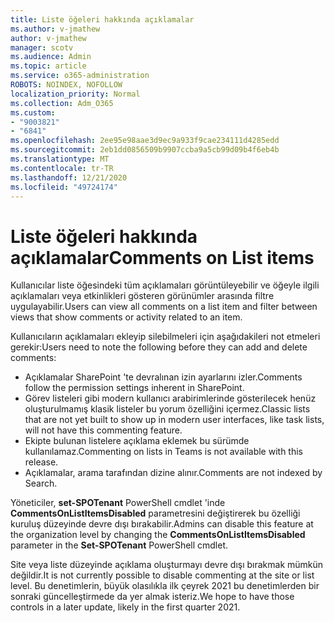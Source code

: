 ```yaml
---
title: Liste öğeleri hakkında açıklamalar
ms.author: v-jmathew
author: v-jmathew
manager: scotv
ms.audience: Admin
ms.topic: article
ms.service: o365-administration
ROBOTS: NOINDEX, NOFOLLOW
localization_priority: Normal
ms.collection: Adm_O365
ms.custom:
- "9003821"
- "6841"
ms.openlocfilehash: 2ee95e98aae3d9ec9a933f9cae234111d4285edd
ms.sourcegitcommit: 2eb1dd0856509b9907ccba9a5cb99d09b4f6eb4b
ms.translationtype: MT
ms.contentlocale: tr-TR
ms.lasthandoff: 12/21/2020
ms.locfileid: "49724174"
---
```

# <a name="comments-on-list-items"></a><span data-ttu-id="6f58d-102">Liste öğeleri hakkında açıklamalar</span><span class="sxs-lookup"><span data-stu-id="6f58d-102">Comments on List items</span></span>

<span data-ttu-id="6f58d-103">Kullanıcılar liste öğesindeki tüm açıklamaları görüntüleyebilir ve öğeyle ilgili açıklamaları veya etkinlikleri gösteren görünümler arasında filtre uygulayabilir.</span><span class="sxs-lookup"><span data-stu-id="6f58d-103">Users can view all comments on a list item and filter between views that show comments or activity related to an item.</span></span>

<span data-ttu-id="6f58d-104">Kullanıcıların açıklamaları ekleyip silebilmeleri için aşağıdakileri not etmeleri gerekir:</span><span class="sxs-lookup"><span data-stu-id="6f58d-104">Users need to note the following before they can add and delete comments:</span></span>

- <span data-ttu-id="6f58d-105">Açıklamalar SharePoint 'te devralınan izin ayarlarını izler.</span><span class="sxs-lookup"><span data-stu-id="6f58d-105">Comments follow the permission settings inherent in SharePoint.</span></span>
- <span data-ttu-id="6f58d-106">Görev listeleri gibi modern kullanıcı arabirimlerinde gösterilecek henüz oluşturulmamış klasik listeler bu yorum özelliğini içermez.</span><span class="sxs-lookup"><span data-stu-id="6f58d-106">Classic lists that are not yet built to show up in modern user interfaces, like task lists, will not have this commenting feature.</span></span>
- <span data-ttu-id="6f58d-107">Ekipte bulunan listelere açıklama eklemek bu sürümde kullanılamaz.</span><span class="sxs-lookup"><span data-stu-id="6f58d-107">Commenting on lists in Teams is not available with this release.</span></span>
- <span data-ttu-id="6f58d-108">Açıklamalar, arama tarafından dizine alınır.</span><span class="sxs-lookup"><span data-stu-id="6f58d-108">Comments are not indexed by Search.</span></span>

<span data-ttu-id="6f58d-109">Yöneticiler, **set-SPOTenant** PowerShell cmdlet 'inde **CommentsOnListItemsDisabled** parametresini değiştirerek bu özelliği kuruluş düzeyinde devre dışı bırakabilir.</span><span class="sxs-lookup"><span data-stu-id="6f58d-109">Admins can disable this feature at the organization level by changing the **CommentsOnListItemsDisabled** parameter in the **Set-SPOTenant** PowerShell cmdlet.</span></span>

<span data-ttu-id="6f58d-110">Site veya liste düzeyinde açıklama oluşturmayı devre dışı bırakmak mümkün değildir.</span><span class="sxs-lookup"><span data-stu-id="6f58d-110">It is not currently possible to disable commenting at the site or list level.</span></span> <span data-ttu-id="6f58d-111">Bu denetimlerin, büyük olasılıkla ilk çeyrek 2021 bu denetimlerden bir sonraki güncelleştirmede da yer almak isteriz.</span><span class="sxs-lookup"><span data-stu-id="6f58d-111">We hope to have those controls in a later update, likely in the first quarter 2021.</span></span>
